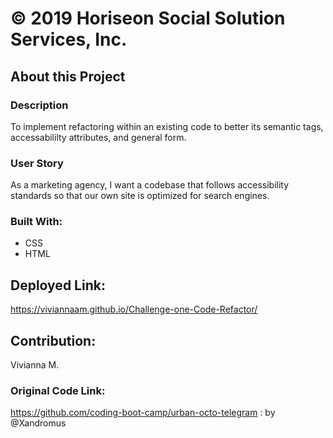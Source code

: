 # © 2019 Horiseon Social Solution Services, Inc.

## About this Project
### Description
To implement refactoring within an existing code to better its semantic tags, accessabililty attributes, and general form.

### User Story
As a marketing agency, I want a codebase that follows accessibility standards so that our own site is optimized for search engines.

### Built With:
- CSS
- HTML

## Deployed Link:
 https://viviannaam.github.io/Challenge-one-Code-Refactor/
 
## Contribution: 
Vivianna M.

### Original Code Link: 
https://github.com/coding-boot-camp/urban-octo-telegram : by @Xandromus
